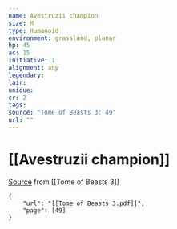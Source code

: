 ```yaml
---
name: Avestruzii champion
size: M
type: Humanoid
environment: grassland, planar
hp: 45
ac: 15
initiative: 1
alignment: any
legendary: 
lair: 
unique: 
cr: 2
tags: 
source: "Tome of Beasts 3: 49"
url: ""
---
```

# [[Avestruzii champion]]

[Source](zotero://open-pdf/library/items/BLGR9HVR?page=49) from [[Tome of Beasts 3]]

```pdf
{
	"url": "[[Tome of Beasts 3.pdf]]",
	"page": [49]
}
```

